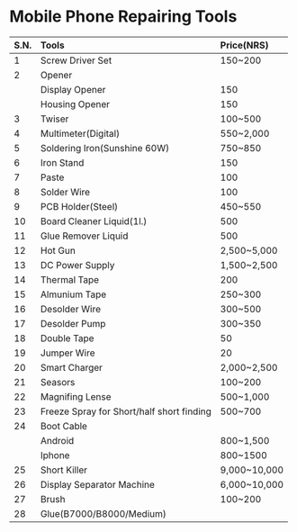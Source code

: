 # Mobile Phone Repairing Tools
|S.N.|Tools|Price(NRS)|
|:-- | :-- | :-- |
|1|Screw Driver Set|150~200|
|2|Opener| |
| |Display Opener|150|
| |Housing Opener|150|
|3|Twiser|100~500|
|4|Multimeter(Digital)|550~2,000|
|5|Soldering Iron(Sunshine 60W)|750~850|
|6|Iron Stand|150|
|7|Paste|100|
|8|Solder Wire|100|
|9|PCB Holder(Steel)|450~550|
|10|Board Cleaner Liquid(1l.)|500|
|11|Glue Remover Liquid|500|
|12|Hot Gun|2,500~5,000|
|13|DC Power Supply|1,500~2,500|
|14|Thermal Tape|200|
|15|Almunium Tape|250~300|
|16|Desolder Wire|300~500|
|17|Desolder Pump|300~350|
|18|Double Tape|50|
|19|Jumper Wire|20|
|20|Smart Charger|2,000~2,500|
|21|Seasors|100~200|
|22|Magnifing Lense|500~1,000|
|23|Freeze Spray for Short/half short finding|500~700|
|24|Boot Cable| |
| |Android|800~1,500|
| |Iphone|800~1500|
|25|Short Killer|9,000~10,000|
|26|Display Separator Machine|6,000~10,000|
|27|Brush|100~200|
|28|Glue(B7000/B8000/Medium)| |
